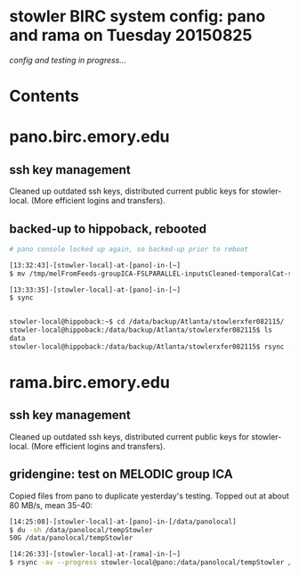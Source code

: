 # stowler BIRC system config: pano and rama on Tuesday 20150825

_config and testing in progress..._

Contents
=================


<!--
Created by [gh-md-toc](https://github.com/ekalinin/github-markdown-toc.go)
-->

# pano.birc.emory.edu

## ssh key management

Cleaned up outdated ssh keys, distributed current public keys for stowler-local. (More efficient logins and transfers).

## backed-up to hippoback, rebooted

```bash
# pano console locked up again, so backed-up prior to reboot

[13:32:43]-[stowler-local]-at-[pano]-in-[~]
$ mv /tmp/melFromFeeds-groupICA-FSLPARALLEL-inputsCleaned-temporalCat-structBBR-standard2mmNonlinear.gica /data/panolocal/tempStowler/resultsGroupICA/

[13:33:35]-[stowler-local]-at-[pano]-in-[~]
$ sync


stowler-local@hippoback:~$ cd /data/backup/Atlanta/stowlerxfer082115/
stowler-local@hippoback:/data/backup/Atlanta/stowlerxfer082115$ ls
data
stowler-local@hippoback:/data/backup/Atlanta/stowlerxfer082115$ rsync -avR --progress stowler-local@pano.birc.emory.edu:/data/panolocal .

```



# rama.birc.emory.edu

## ssh key management

Cleaned up outdated ssh keys, distributed current public keys for stowler-local. (More efficient logins and transfers).

## gridengine: test on MELODIC group ICA

Copied files from pano to duplicate yesterday's testing. Topped out at about 80 MB/s, mean 35-40:
```bash
[14:25:08]-[stowler-local]-at-[pano]-in-[/data/panolocal]
$ du -sh /data/panolocal/tempStowler
50G	/data/panolocal/tempStowler

[14:26:33]-[stowler-local]-at-[rama]-in-[~]
$ rsync -av --progress stowler-local@pano:/data/panolocal/tempStowler /data/panolocal/

```
